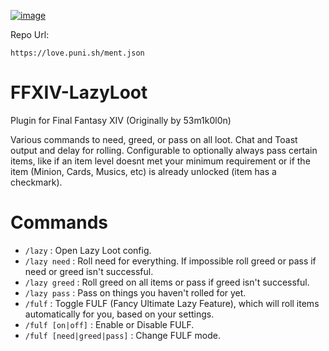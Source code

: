 [![image](https://discordapp.com/api/guilds/1001823907193552978/embed.png?style=banner2)](https://discord.gg/Zzrcc8kmvy)

Repo Url: 

```
https://love.puni.sh/ment.json
```

# FFXIV-LazyLoot 

Plugin for Final Fantasy XIV (Originally by 53m1k0l0n)

Various commands to need, greed, or pass on all loot. Chat and Toast output and delay for rolling. Configurable to optionally always pass certain items, like if an item level doesnt met your minimum requirement or if the item (Minion, Cards, Musics, etc) is already unlocked (item has a checkmark).

# Commands

* `/lazy` : Open Lazy Loot config.
* `/lazy need` : Roll need for everything. If impossible roll greed or pass if need or greed isn't successful.
* `/lazy greed` : Roll greed on all items or pass if greed isn't successful.
* `/lazy pass` : Pass on things you haven't rolled for yet.
* `/fulf` : Toggle FULF (Fancy Ultimate Lazy Feature), which will roll items automatically for you, based on your settings.
* `/fulf [on|off]` : Enable or Disable FULF.
* `/fulf [need|greed|pass]` : Change FULF mode.
